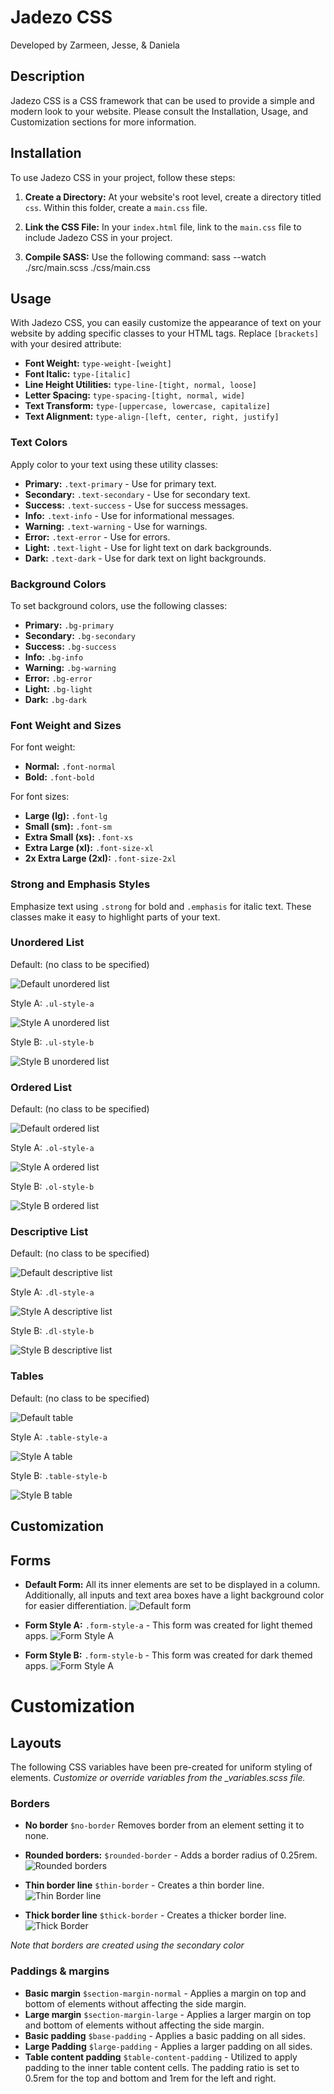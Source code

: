 # Jadezo CSS

Developed by Zarmeen, Jesse, & Daniela

## Description 

Jadezo CSS is a CSS framework that can be used to provide a simple and modern look to your website. Please consult the Installation, Usage, and Customization sections for more information.

## Installation

To use Jadezo CSS in your project, follow these steps:

1. **Create a Directory:** At your website's root level, create a directory titled `css`. Within this folder, create a `main.css` file.

2. **Link the CSS File:** In your `index.html` file, link to the `main.css` file to include Jadezo CSS in your project.

3. **Compile SASS:** Use the following command: sass --watch ./src/main.scss ./css/main.css

## Usage

With Jadezo CSS, you can easily customize the appearance of text on your website by adding specific classes to your HTML tags. Replace `[brackets]` with your desired attribute:

- **Font Weight:** `type-weight-[weight]`
- **Font Italic:** `type-[italic]`
- **Line Height Utilities:** `type-line-[tight, normal, loose]`
- **Letter Spacing:** `type-spacing-[tight, normal, wide]`
- **Text Transform:** `type-[uppercase, lowercase, capitalize]`
- **Text Alignment:** `type-align-[left, center, right, justify]`

### Text Colors

Apply color to your text using these utility classes:

- **Primary:** `.text-primary` - Use for primary text.
- **Secondary:** `.text-secondary` - Use for secondary text.
- **Success:** `.text-success` - Use for success messages.
- **Info:** `.text-info` - Use for informational messages.
- **Warning:** `.text-warning` - Use for warnings.
- **Error:** `.text-error` - Use for errors.
- **Light:** `.text-light` - Use for light text on dark backgrounds.
- **Dark:** `.text-dark` - Use for dark text on light backgrounds.

### Background Colors

To set background colors, use the following classes:

- **Primary:** `.bg-primary`
- **Secondary:** `.bg-secondary`
- **Success:** `.bg-success`
- **Info:** `.bg-info`
- **Warning:** `.bg-warning`
- **Error:** `.bg-error`
- **Light:** `.bg-light`
- **Dark:** `.bg-dark`

### Font Weight and Sizes

For font weight:

- **Normal:** `.font-normal`
- **Bold:** `.font-bold`

For font sizes:

- **Large (lg):** `.font-lg`
- **Small (sm):** `.font-sm`
- **Extra Small (xs):** `.font-xs`
- **Extra Large (xl):** `.font-size-xl`
- **2x Extra Large (2xl):** `.font-size-2xl`

### Strong and Emphasis Styles

Emphasize text using `.strong` for bold and `.emphasis` for italic text. These classes make it easy to highlight parts of your text.

### Unordered List 

Default: (no class to be specified)

![Default unordered list](images/ul-default.png) 

Style A: `.ul-style-a`

![Style A unordered list](images/ul-style-a.png) 

Style B: `.ul-style-b`

![Style B unordered list](images/ul-style-b.png) 

### Ordered List 

Default: (no class to be specified) 

![Default ordered list](images/ol-default.png) 

Style A: `.ol-style-a`

![Style A ordered list](images/ol-style-a.png)

Style B: `.ol-style-b`

![Style B ordered list](images/ol-style-b.png)

### Descriptive List 

Default: (no class to be specified)

![Default descriptive list](images/dl-default.png)

Style A: `.dl-style-a`

![Style A descriptive list](images/dl-style-a.png)

Style B: `.dl-style-b`

![Style B descriptive list](images/dl-style-b.png)

### Tables 

Default: (no class to be specified)

![Default table](images/table-default.png)

Style A: `.table-style-a`

![Style A table](images/table-style-a.png)

Style B: `.table-style-b`

![Style B table](images/table-style-b.png)

## Customization
## Forms
- **Default Form:** All its inner elements are set to be displayed in a column. Additionally, all inputs and text area boxes have a light background color for easier differentiation.
![Default form](images/form-default.png) 

- **Form Style A:** `.form-style-a` - This form was created for light themed apps. 
![Form Style A](images/form-style-a.png) 

- **Form Style B:** `.form-style-b` - This form was created for dark themed apps.
![Form Style A](images/form-style-b.png) 


# Customization

## Layouts 
The following CSS variables have been pre-created for uniform styling of elements.
*Customize or override variables from the _variables.scss file.*

### Borders
- **No border** `$no-border` Removes border from an element setting it to none.

- **Rounded borders:** `$rounded-border` - Adds a border radius of 0.25rem.
![Rounded borders](images/rounded-borders.png) 

- **Thin border line** `$thin-border` - Creates a thin border line.
![Thin Border line](images/thin-border.png) 

- **Thick border line** `$thick-border` - Creates a thicker border line.
![Thick Border](images/thick-border.png) 

*Note that borders are created using the secondary color*


### Paddings & margins
- **Basic margin** `$section-margin-normal` - Applies a margin on top and bottom of elements without affecting the side margin.
- **Large margin** `$section-margin-large` - Applies a larger margin on top and bottom of elements without affecting the side margin.
- **Basic padding** `$base-padding` - Applies a basic padding on all sides.
- **Large Padding** `$large-padding` - Applies a larger padding on all sides. 
- **Table content padding** `$table-content-padding` - Utilized to apply padding to the inner table content cells. The padding ratio is set to 0.5rem for the top and bottom and 1rem for the left and right.